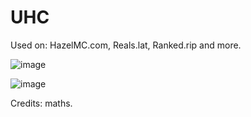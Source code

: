 # UHC
Used on: HazelMC.com, Reals.lat, Ranked.rip and more.

![image](https://github.com/user-attachments/assets/f6766803-88a8-4ec9-9226-7ba06f99ff97)

![image](https://github.com/user-attachments/assets/5293f769-f14d-407d-9e32-76f5de7274e4)


Credits: maths.
